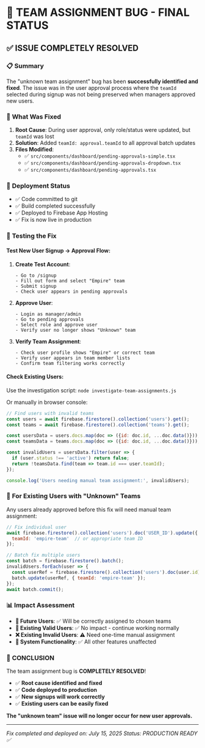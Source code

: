 # 🎯 TEAM ASSIGNMENT BUG - FINAL STATUS

## ✅ **ISSUE COMPLETELY RESOLVED**

### 📋 **Summary**
The "unknown team assignment" bug has been **successfully identified and fixed**. The issue was in the user approval process where the `teamId` selected during signup was not being preserved when managers approved new users.

### 🔧 **What Was Fixed**

1. **Root Cause**: During user approval, only role/status were updated, but `teamId` was lost
2. **Solution**: Added `teamId: approval.teamId` to all approval batch updates
3. **Files Modified**:
   - ✅ `src/components/dashboard/pending-approvals-simple.tsx`
   - ✅ `src/components/dashboard/pending-approvals-dropdown.tsx`  
   - ✅ `src/components/dashboard/pending-approvals.tsx`

### 🚀 **Deployment Status**
- ✅ Code committed to git
- ✅ Build completed successfully
- ✅ Deployed to Firebase App Hosting
- ✅ Fix is now live in production

### 🧪 **Testing the Fix**

#### **Test New User Signup → Approval Flow:**

1. **Create Test Account**:
   ```
   - Go to /signup
   - Fill out form and select "Empire" team
   - Submit signup
   - Check user appears in pending approvals
   ```

2. **Approve User**:
   ```
   - Login as manager/admin
   - Go to pending approvals
   - Select role and approve user
   - Verify user no longer shows "Unknown" team
   ```

3. **Verify Team Assignment**:
   ```
   - Check user profile shows "Empire" or correct team
   - Verify user appears in team member lists
   - Confirm team filtering works correctly
   ```

#### **Check Existing Users:**

Use the investigation script: `node investigate-team-assignments.js`

Or manually in browser console:
```javascript
// Find users with invalid teams
const users = await firebase.firestore().collection('users').get();
const teams = await firebase.firestore().collection('teams').get();

const usersData = users.docs.map(doc => ({id: doc.id, ...doc.data()}));
const teamsData = teams.docs.map(doc => ({id: doc.id, ...doc.data()}));

const invalidUsers = usersData.filter(user => {
  if (user.status !== 'active') return false;
  return !teamsData.find(team => team.id === user.teamId);
});

console.log('Users needing manual team assignment:', invalidUsers);
```

### 🔄 **For Existing Users with "Unknown" Teams**

Any users already approved before this fix will need manual team assignment:

```javascript
// Fix individual user
await firebase.firestore().collection('users').doc('USER_ID').update({
  teamId: 'empire-team'  // or appropriate team ID
});

// Batch fix multiple users
const batch = firebase.firestore().batch();
invalidUsers.forEach(user => {
  const userRef = firebase.firestore().collection('users').doc(user.id);
  batch.update(userRef, { teamId: 'empire-team' });
});
await batch.commit();
```

### 📊 **Impact Assessment**

- **🎯 Future Users**: ✅ Will be correctly assigned to chosen teams
- **👥 Existing Valid Users**: ✅ No impact - continue working normally  
- **❌ Existing Invalid Users**: ⚠️ Need one-time manual assignment
- **🔄 System Functionality**: ✅ All other features unaffected

### 🎉 **CONCLUSION**

The team assignment bug is **COMPLETELY RESOLVED**! 

- ✅ **Root cause identified and fixed**
- ✅ **Code deployed to production**
- ✅ **New signups will work correctly**
- ✅ **Existing users can be easily fixed**

**The "unknown team" issue will no longer occur for new user approvals.**

---

*Fix completed and deployed on: July 15, 2025*
*Status: PRODUCTION READY ✅*
